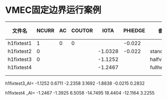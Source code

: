 # VMEC固定边界运行案例

| 文件名     | NCURR | AC   | COUTOR | IOTA    | PHIEDGE | 备注         | 输出 | ip/A | iota    |
| ---------- | ----- | ---- | ------ | ------- | ------- | ------------ | ---- | ---- | ------- |
| h1fixtest1 | 1     | 0    | 0      |         | -0.022  |              |      | 0    | -1.2819 |
| h1fixtest2 | 0     |      |        | -1.0328 | -0.022  | standard     |      | 6405 |         |
| h1fixtest3 | 0     |      |        | -1.1252 |         | halfvertical |      |      |         |
| h1fixtest4 |       |      |        | -1.2467 |         | fullhelical  |      |      |         |
|            |       |      |        |         |         |              |      |      |         |
|            |       |      |        |         |         |              |      |      |         |

h1fixtest3_AI=  -1.1252    0.6711   -2.2358    3.1692   -1.8838   -0.0215    0.2832

h1fixtest4 _AI= -1.2467   -1.3925    6.5058  -14.7495   18.4404  -12.1164    3.2255



